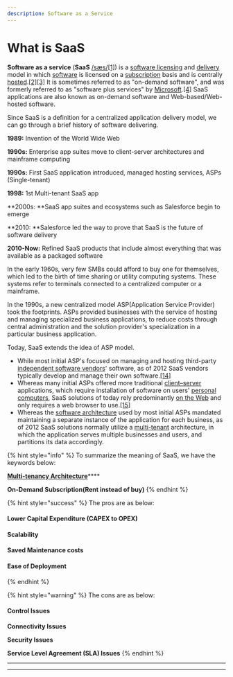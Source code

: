 ```yaml
---
description: Software as a Service
---
```


# What is SaaS

**Software as a service** (**SaaS** [/sæs/](https://en.wikipedia.org/wiki/Help:IPA/English)[\[1\]](https://en.wikipedia.org/wiki/Software_as_a_service#cite_note-1)) is a [software licensing](https://en.wikipedia.org/wiki/Software_licensing) and [delivery](https://en.wikipedia.org/wiki/Software_delivery) model in which [software](https://en.wikipedia.org/wiki/Software) is licensed on a [subscription](https://en.wikipedia.org/wiki/Subscription) basis and is centrally [hosted](https://en.wikipedia.org/wiki/Internet_hosting_service).[\[2\]](https://en.wikipedia.org/wiki/Software_as_a_service#cite_note-2)[\[3\]](https://en.wikipedia.org/wiki/Software_as_a_service#cite_note-3) It is sometimes referred to as "on-demand software", and was formerly referred to as "software plus services" by [Microsoft](https://en.wikipedia.org/wiki/Microsoft).[\[4\]](https://en.wikipedia.org/wiki/Software_as_a_service#cite_note-4) SaaS applications are also known as on-demand software and Web-based/Web-hosted software. 

Since SaaS is a definition for a centralized application delivery model, we can go through a brief history of software delivering.

**1989:** Invention of the World Wide Web

**1990s:** Enterprise app suites move to client-server architectures and mainframe computing

**1990s:** First SaaS application introduced, managed hosting services, ASPs (Single-tenant)

**1998:** 1st Multi-tenant SaaS app

**2000s: **SaaS app suites and ecosystems such as Salesforce begin to emerge

**2010: **Salesforce led the way to prove that SaaS is the future of software delivery

**2010-Now:** Refined SaaS products that include almost everything that was available as a packaged software

In the early 1960s, very few SMBs could afford to buy one for themselves, which led to the birth of time sharing or utility computing systems. These systems refer to terminals connected to a centralized computer or a mainframe.

In the 1990s, a new centralized model ASP(Application Service Provider) took the footprints. ASPs provided businesses with the service of hosting and managing specialized business applications, to reduce costs through central administration and the solution provider's specialization in a particular business application.

Today, SaaS extends the idea of ASP model.

* While most initial ASP's focused on managing and hosting third-party [independent software vendors](https://en.wikipedia.org/wiki/Independent_software_vendor)' software, as of 2012 SaaS vendors typically develop and manage their own software.[\[14\]](https://en.wikipedia.org/wiki/Software_as_a_service#cite_note-14)
* Whereas many initial ASPs offered more traditional [client–server](https://en.wikipedia.org/wiki/Client%E2%80%93server_model) applications, which require installation of software on users' [personal computers](https://en.wikipedia.org/wiki/Personal_computer), SaaS solutions of today rely predominantly [on the Web](https://en.wikipedia.org/wiki/Web_application) and only requires a web browser to use.[\[15\]](https://en.wikipedia.org/wiki/Software_as_a_service#cite_note-15)
* Whereas the [software architecture](https://en.wikipedia.org/wiki/Software_architecture) used by most initial ASPs mandated maintaining a separate instance of the application for each business, as of 2012 SaaS solutions normally utilize a [multi-tenant](https://en.wikipedia.org/wiki/Multitenancy) architecture, in which the application serves multiple businesses and users, and partitions its data accordingly.

{% hint style="info" %}
To summarize the meaning of SaaS, we have the keywords below:

[**Multi-tenancy Architecture**](multi-tenancy-architecture.md)****

**On-Demand Subscription(Rent instead of buy)**
{% endhint %}

{% hint style="success" %}
The pros are as below:

#### **Lower Capital Expenditure (CAPEX to OPEX)**

#### **Scalability**

#### **Saved Maintenance costs**

#### **Ease of Deployment**
{% endhint %}

{% hint style="warning" %}
The cons are as below:

#### **Control Issues**

**Connectivity Issues**

**Security Issues**

**Service Level Agreement (SLA) Issues**
{% endhint %}

****



****

